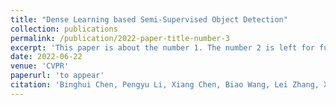 ```yaml
---
title: "Dense Learning based Semi-Supervised Object Detection"
collection: publications
permalink: /publication/2022-paper-title-number-3
excerpt: 'This paper is about the number 1. The number 2 is left for future work.'
date: 2022-06-22
venue: 'CVPR'
paperurl: 'to appear'
citation: 'Binghui Chen, Pengyu Li, Xiang Chen, Biao Wang, Lei Zhang, Xiansheng Hua. &quot;Dense Learning based Semi-Supervised Object Detection. &quot; <i>CVPR</i>, 2022.'
---
```

